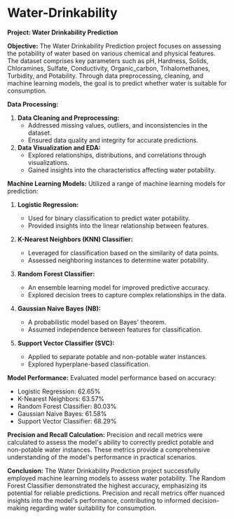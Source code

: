 # Water-Drinkability

**Project: Water Drinkability Prediction**

**Objective:**
The Water Drinkability Prediction project focuses on assessing the potability of water based on various chemical and physical features. The dataset comprises key parameters such as pH, Hardness, Solids, Chloramines, Sulfate, Conductivity, Organic_carbon, Trihalomethanes, Turbidity, and Potability. Through data preprocessing, cleaning, and machine learning models, the goal is to predict whether water is suitable for consumption.

**Data Processing:**
1. **Data Cleaning and Preprocessing:**
   - Addressed missing values, outliers, and inconsistencies in the dataset.
   - Ensured data quality and integrity for accurate predictions.
2. **Data Visualization and EDA:**
   - Explored relationships, distributions, and correlations through visualizations.
   - Gained insights into the characteristics affecting water potability.

**Machine Learning Models:**
Utilized a range of machine learning models for prediction:
1. **Logistic Regression:**
   - Used for binary classification to predict water potability.
   - Provided insights into the linear relationship between features.
   
2. **K-Nearest Neighbors (KNN) Classifier:**
   - Leveraged for classification based on the similarity of data points.
   - Assessed neighboring instances to determine water potability.

3. **Random Forest Classifier:**
   - An ensemble learning model for improved predictive accuracy.
   - Explored decision trees to capture complex relationships in the data.

4. **Gaussian Naive Bayes (NB):**
   - A probabilistic model based on Bayes' theorem.
   - Assumed independence between features for classification.

5. **Support Vector Classifier (SVC):**
   - Applied to separate potable and non-potable water instances.
   - Explored hyperplane-based classification.

**Model Performance:**
Evaluated model performance based on accuracy:
- Logistic Regression: 62.65%
- K-Nearest Neighbors: 63.57%
- Random Forest Classifier: 80.03%
- Gaussian Naive Bayes: 61.58%
- Support Vector Classifier: 68.29%

**Precision and Recall Calculation:**
Precision and recall metrics were calculated to assess the model's ability to correctly predict potable and non-potable water instances. These metrics provide a comprehensive understanding of the model's performance in practical scenarios.

**Conclusion:**
The Water Drinkability Prediction project successfully employed machine learning models to assess water potability. The Random Forest Classifier demonstrated the highest accuracy, emphasizing its potential for reliable predictions. Precision and recall metrics offer nuanced insights into the model's performance, contributing to informed decision-making regarding water suitability for consumption.
